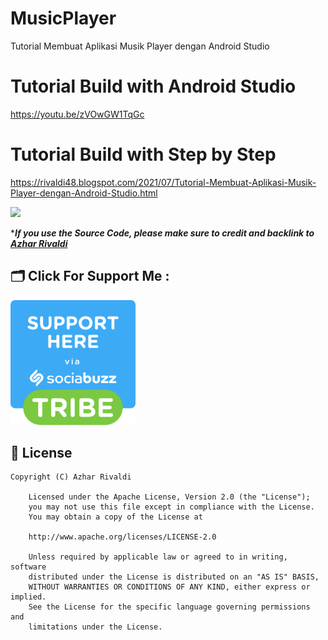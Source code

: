 # MusicPlayer
Tutorial Membuat Aplikasi Musik Player dengan Android Studio

# Tutorial Build with Android Studio
https://youtu.be/zVOwGW1TqGc

# Tutorial Build with Step by Step
https://rivaldi48.blogspot.com/2021/07/Tutorial-Membuat-Aplikasi-Musik-Player-dengan-Android-Studio.html

<img src="https://1.bp.blogspot.com/-Ae7u7-DqBMU/YOgAc6uXfiI/AAAAAAAAIAE/N9wlAJ5l33AwuFCnmrpEKFXV8CFgSu49QCLcBGAsYHQ/s2048/Tutorial%2BMembuat%2BAplikasi%2BPemutar%2BMusik%2Bdengan%2BAndroid%2BStudio.png" data-canonical-src="https://1.bp.blogspot.com/-Ae7u7-DqBMU/YOgAc6uXfiI/AAAAAAAAIAE/N9wlAJ5l33AwuFCnmrpEKFXV8CFgSu49QCLcBGAsYHQ/s2048/Tutorial%2BMembuat%2BAplikasi%2BPemutar%2BMusik%2Bdengan%2BAndroid%2BStudio.png" style="max-width:100%;">

****If you use the Source Code, please make sure to credit and backlink to [Azhar Rivaldi](https://rivaldi48.blogspot.com/)***

## 🗂 Click For Support Me :
<a href="https://sociabuzz.com/azharrvldi_/donate"> 
<img src="https://github.com/AzharRivaldi/AzharRivaldi/blob/master/Support%20Here.png" width="200" height="200"></a>

## 📄 License

```
Copyright (C) Azhar Rivaldi

    Licensed under the Apache License, Version 2.0 (the "License");
    you may not use this file except in compliance with the License.
    You may obtain a copy of the License at

    http://www.apache.org/licenses/LICENSE-2.0

    Unless required by applicable law or agreed to in writing, software
    distributed under the License is distributed on an "AS IS" BASIS,
    WITHOUT WARRANTIES OR CONDITIONS OF ANY KIND, either express or implied.
    See the License for the specific language governing permissions and
    limitations under the License.

```
